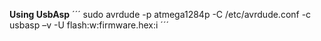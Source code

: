 

__Using UsbAsp__
´´´
sudo avrdude -p atmega1284p -C /etc/avrdude.conf  -c usbasp –v -U flash:w:firmware.hex:i
´´´
